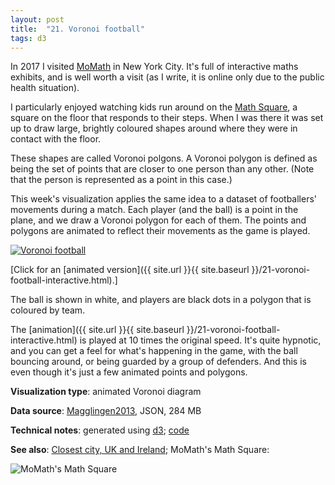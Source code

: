 ```yaml
---
layout: post
title:  "21. Voronoi football"
tags: d3
---
```


In 2017 I visited [MoMath](https://momath.org/) in New York City. It's full of interactive maths exhibits, and is well worth a visit (as I write, it is online only due to the public health situation).

I particularly enjoyed watching kids run around on the [Math Square](https://momath.org/30-math-square-3/), a square on the floor that responds to their steps. When I was there it was set up to draw large, brightly coloured shapes around where they were in contact with the floor.

These shapes are called Voronoi polgons. A Voronoi polygon is defined as being the set of points that are closer to one person than any other. (Note that the person is represented as a point in this case.)

This week's visualization applies the same idea to a dataset of footballers' movements during a match. Each player (and the ball) is a point in the plane, and we draw a Voronoi polygon for each of them. The points and polygons are animated to reflect their movements as the game is played.

<a href="{{ site.url }}{{ site.baseurl }}/21-voronoi-football-interactive.html"><img src="{{ site.url }}{{ site.baseurl }}/assets/img/21-voronoi-football.svg" alt="Voronoi football"/></a>

[Click for an [animated version]({{ site.url }}{{ site.baseurl }}/21-voronoi-football-interactive.html).]

The ball is shown in white, and players are black dots in a polygon that is coloured by team.

The [animation]({{ site.url }}{{ site.baseurl }}/21-voronoi-football-interactive.html) is played at 10 times the original speed. It's quite hypnotic, and you can get a feel for what's happening in the game, with the ball bouncing around, or being guarded by a group of defenders. And this is even though it's just a few animated points and polygons.

**Visualization type**: animated Voronoi diagram

**Data source**: [Magglingen2013](https://old.datahub.io/dataset/magglingen2013), JSON, 284 MB

**Technical notes**: generated using [d3](https://d3js.org/); [code](https://github.com/tomwhite/datavision-code/tree/master/21-voronoi-football)

**See also**: [Closest city, UK and Ireland](http://tom-e-white.com/datavision/07-closest-city.html); MoMath's Math Square:

![MoMath's Math Square](https://momath.org/wp-content/uploads/2018/07/30-Math-Square-3.jpg)